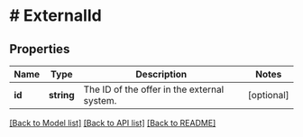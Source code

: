 # # ExternalId

## Properties

Name | Type | Description | Notes
------------ | ------------- | ------------- | -------------
**id** | **string** | The ID of the offer in the external system. | [optional] 

[[Back to Model list]](../../README.md#documentation-for-models) [[Back to API list]](../../README.md#documentation-for-api-endpoints) [[Back to README]](../../README.md)


